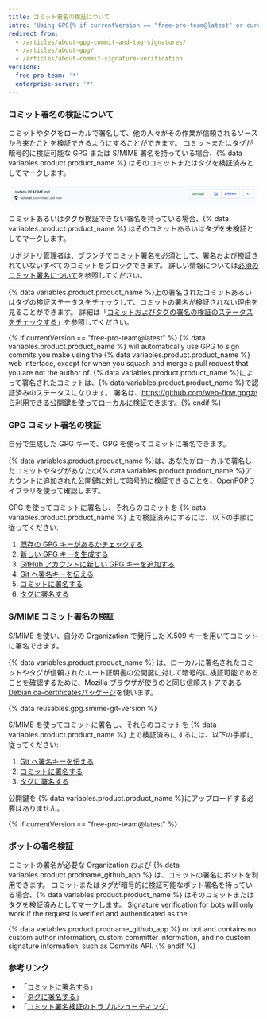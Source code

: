 ```yaml
---
title: コミット署名の検証について
intro: 'Using GPG{% if currentVersion == "free-pro-team@latest" or currentVersion ver_gt "enterprise-server@2.14" %} or S/MIME{% endif %}, you can sign tags and commits locally. それらのタグやコミットは検証済みとして {% data variables.product.product_name %}上でマークされ、他の人々がその変更が信頼できるソースから来たものと信頼できるようになります。'
redirect_from:
  - /articles/about-gpg-commit-and-tag-signatures/
  - /articles/about-gpg/
  - /articles/about-commit-signature-verification
versions:
  free-pro-team: '*'
  enterprise-server: '*'
---
```


### コミット署名の検証について

コミットやタグをローカルで署名して、他の人々がその作業が信頼されるソースから来たことを検証できるようにすることができます。 コミットまたはタグが暗号的に検証可能な GPG または S/MIME 署名を持っている場合、{% data variables.product.product_name %} はそのコミットまたはタグを検証済みとしてマークします。

![検証されたコミット](/assets/images/help/commits/verified-commit.png)

コミットあるいはタグが検証できない署名を持っている場合、{% data variables.product.product_name %} はそのコミットあるいはタグを未検証としてマークします。

リポジトリ管理者は、ブランチでコミット署名を必須として、署名および検証されていないすべてのコミットをブロックできます。 詳しい情報については[必須のコミット署名について](/articles/about-required-commit-signing)を参照してください。

{% data variables.product.product_name %}上の署名されたコミットあるいはタグの検証ステータスをチェックして、コミットの署名が検証されない理由を見ることができます。 詳細は「[コミットおよびタグの署名の検証のステータスをチェックする](/articles/checking-your-commit-and-tag-signature-verification-status)」を参照してください。

{% if currentVersion == "free-pro-team@latest" %} {% data variables.product.product_name %} will automatically use GPG to sign commits you make using the {% data variables.product.product_name %} web interface, except for when you squash and merge a pull request that you are not the author of. {% data variables.product.product_name %}によって署名されたコミットは、{% data variables.product.product_name %}で認証済みのステータスになります。 署名は、https://github.com/web-flow.gpgから利用できる公開鍵を使ってローカルに検証できます。{% endif %}

### GPG コミット署名の検証

自分で生成した GPG キーで、GPG を使ってコミットに署名できます。

{% data variables.product.product_name %}は、あなたがローカルで署名したコミットやタグがあなたの{% data variables.product.product_name %}アカウントに追加された公開鍵に対して暗号的に検証できることを、OpenPGPライブラリを使って確認します。

GPG を使ってコミットに署名し、それらのコミットを {% data variables.product.product_name %} 上で検証済みにするには、以下の手順に従ってください:

1. [既存の GPG キーがあるかチェックする](/articles/checking-for-existing-gpg-keys)
2. [新しい GPG キーを生成する](/articles/generating-a-new-gpg-key)
3. [GitHub アカウントに新しい GPG キーを追加する](/articles/adding-a-new-gpg-key-to-your-github-account)
4. [Git へ署名キーを伝える](/articles/telling-git-about-your-signing-key)
5. [コミットに署名する](/articles/signing-commits)
6. [タグに署名する](/articles/signing-tags)

### S/MIME コミット署名の検証

S/MIME を使い、自分の Organization で発行した X.509 キーを用いてコミットに署名できます。

{% data variables.product.product_name %} は、ローカルに署名されたコミットやタグが信頼されたルート証明書の公開鍵に対して暗号的に検証可能であることを確認するために、Mozilla ブラウザが使うのと同じ信頼ストアである[Debian ca-certificatesパッケージ](https://packages.debian.org/hu/jessie/ca-certificates)を使います。

{% data reusables.gpg.smime-git-version %}

S/MIME を使ってコミットに署名し、それらのコミットを {% data variables.product.product_name %} 上で検証済みにするには、以下の手順に従ってください:

1. [Git へ署名キーを伝える](/articles/telling-git-about-your-signing-key)
2. [コミットに署名する](/articles/signing-commits)
3. [タグに署名する](/articles/signing-tags)

公開鍵を {% data variables.product.product_name %}にアップロードする必要はありません。

{% if currentVersion == "free-pro-team@latest" %}
### ボットの署名検証

コミットの署名が必要な Organization および {% data variables.product.prodname_github_app %} は、コミットの署名にボットを利用できます。 コミットまたはタグが暗号的に検証可能なボット署名を持っている場合、{% data variables.product.product_name %} はそのコミットまたはタグを検証済みとしてマークします。
Signature verification for bots will only work if the request is verified and authenticated as the

{% data variables.product.prodname_github_app %} or bot and contains no custom author information, custom committer information, and no custom signature information, such as Commits API.
{% endif %}

### 参考リンク

- 「[コミットに署名する](/articles/signing-commits)」
- 「[タグに署名する](/articles/signing-tags)」
- 「[コミット署名検証のトラブルシューティング](/articles/troubleshooting-commit-signature-verification)」
